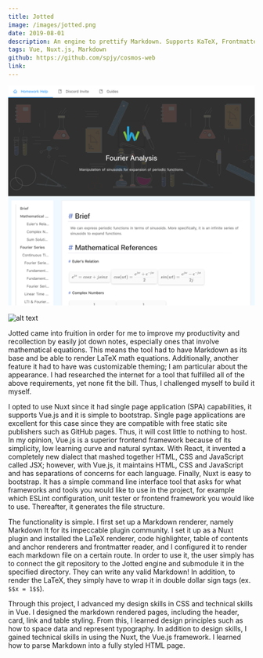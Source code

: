 ```yaml
---
title: Jotted
image: /images/jotted.png
date: 2019-08-01
description: An engine to prettify Markdown. Supports KaTeX, Frontmatter, MD ToC. Built on Vue.
tags: Vue, Nuxt.js, Markdown
github: https://github.com/spjy/cosmos-web
link:
---
```


<img class="ui centered large rounded image" src="../images/jotted.png">

![alt text](/images/jotted.png")

Jotted came into fruition in order for me to improve my productivity and recollection by easily jot down notes, especially ones that involve mathematical equations. This means the tool had to have Markdown as its base and be able to render LaTeX math equations. Additionally, another feature it had to have was customizable theming; I am particular about the appearance. I had researched the internet for a tool that fulfilled all of the above requirements, yet none fit the bill. Thus, I challenged myself to build it myself.

I opted to use Nuxt since it had single page application (SPA) capabilities, it supports Vue.js and it is simple to bootstrap. Single page applications are excellent for this case since they are compatible with free static site publishers such as GitHub pages. Thus, it will cost little to nothing to host. In my opinion, Vue.js is a superior frontend framework because of its simplicity, low learning curve and natural syntax. With React, it invented a completely new dialect that mashed together HTML, CSS and JavaScript called JSX; however, with Vue.js, it maintains HTML, CSS and JavaScript and has separations of concerns for each language. Finally, Nuxt is easy to bootstrap. It has a simple command line interface tool that asks for what frameworks and tools you would like to use in the project, for example which ESLint configuration, unit tester or frontend framework you would like to use. Thereafter, it generates the file structure.

The functionality is simple. I first set up a Markdown renderer, namely Markdown It for its impeccable plugin community. I set it up as a Nuxt plugin and installed the LaTeX renderer, code highlighter, table of contents and anchor renderers and frontmatter reader, and I configured it to render each markdown file on a certain route.
In order to use it, the user simply has to connect the git repository to the Jotted engine and submodule it in the specified directory. They can write any valid Markdown! In addition, to render the LaTeX, they simply have to wrap it in double dollar sign tags (ex. `$$x = 1$$`).
 
Through this project, I advanced my design skills in CSS and technical skills in Vue. I designed the markdown rendered pages, including the header, card, link and table styling. From this, I learned design principles such as how to space data and represent typography. In addition to design skills, I gained technical skills in using the Nuxt, the Vue.js framework. I learned how to parse Markdown into a fully styled HTML page. 
